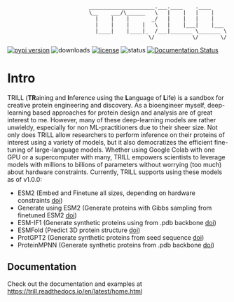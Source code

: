                               _____________________.___.____    .____     
                              \__    ___/\______   \   |    |   |    |    
                                |    |    |       _/   |    |   |    |    
                                |    |    |    |   \   |    |___|    |___ 
                                |____|    |____|_  /___|_______ \_______ \
                                                 \/            \/       \/

[![pypi version](https://img.shields.io/pypi/v/trill-proteins?color=blueviolet&style=flat-square)](https://pypi.org/project/trill-proteins)
![downloads](https://img.shields.io/pypi/dm/trill-proteins?color=blueviolet&style=flat-square)
[![license](https://img.shields.io/pypi/l/trill-proteins?color=blueviolet&style=flat-square)](LICENSE)
![status](https://github.com/martinez-zacharya/TRILL/workflows/CI/badge.svg?style=flat-square&color=blueviolet)
[![Documentation Status](https://readthedocs.org/projects/trill/badge/?version=latest&style=flat-square)](https://trill.readthedocs.io/en/latest/?badge=latest)
# Intro
TRILL (**TR**aining and **I**nference using the **L**anguage of **L**ife) is a sandbox for creative protein engineering and discovery. As a bioengineer myself, deep-learning based approaches for protein design and analysis are of great interest to me. However, many of these deep-learning models are rather unwieldy, especially for non ML-practitioners due to their sheer size. Not only does TRILL allow researchers to perform inference on their proteins of interest using a variety of models, but it also democratizes the efficient fine-tuning of large-language models. Whether using Google Colab with one GPU or a supercomputer with many, TRILL empowers scientists to leverage models with millions to billions of parameters without worrying (too much) about hardware constraints. Currently, TRILL supports using these models as of v1.0.0:
- ESM2 (Embed and Finetune all sizes, depending on hardware constraints [doi](https://doi.org/10.1101/2022.07.20.500902))
- Generate using ESM2 (Generate proteins with Gibbs sampling from finetuned ESM2 [doi](https://doi.org/10.1101/2021.01.26.428322))
- ESM-IF1 (Generate synthetic proteins using from .pdb backbone [doi](https://doi.org/10.1101/2022.04.10.487779))
- ESMFold (Predict 3D protein structure [doi](https://doi.org/10.1101/2022.07.20.500902))
- ProtGPT2 (Generate synthetic proteins from seed sequence [doi](https://doi.org/10.1038/s41467-022-32007-7))
- ProteinMPNN (Generate synthetic proteins from .pdb backbone [doi](https://doi.org/10.1101/2022.06.03.494563))

## Documentation
Check out the documentation and examples at https://trill.readthedocs.io/en/latest/home.html

